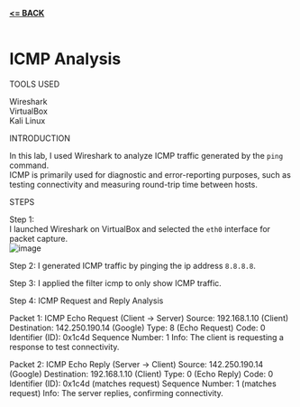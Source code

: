 [**<= BACK**](packetsniffing.md)<br><br>
# ICMP Analysis

TOOLS USED

Wireshark\
VirtualBox\
Kali Linux

INTRODUCTION

In this lab, I used Wireshark to analyze ICMP traffic generated by the `ping` command.  
ICMP is primarily used for diagnostic and error-reporting purposes, such as testing connectivity and measuring round-trip time between hosts.  

STEPS

Step 1:  
I launched Wireshark on VirtualBox and selected the `eth0` interface for packet capture.  
![image](icmp1.jpg)

Step 2: 
I generated ICMP traffic by pinging the ip address `8.8.8.8`.  

Step 3:
I applied the filter icmp to only show ICMP traffic.


Step 4: ICMP Request and Reply Analysis

Packet 1: ICMP Echo Request (Client → Server)
Source: 192.168.1.10 (Client)
Destination: 142.250.190.14 (Google)
Type: 8 (Echo Request)
Code: 0
Identifier (ID): 0x1c4d
Sequence Number: 1
Info: The client is requesting a response to test connectivity.

Packet 2: ICMP Echo Reply (Server → Client)
Source: 142.250.190.14 (Google)
Destination: 192.168.1.10 (Client)
Type: 0 (Echo Reply)
Code: 0
Identifier (ID): 0x1c4d (matches request)
Sequence Number: 1 (matches request)
Info: The server replies, confirming connectivity.

